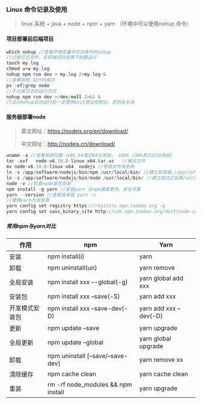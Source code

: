 ### Linux 命令记录及使用

> linux 系统 + java + node + npm + yarn （环境中可以使用nohup 命令）

#### 项目部署前后端项目

``` java
which nohup //查看环境变量中符合条件的nohup
//记录日志文件，在前端项目目录下创建运行
touch my.log
chmod u+w my.log
nohup npm run dev > my.log 2>my.log &
//查看进程,运行则成功
ps -ef|grep node
//不记录日志的运行方式
nohup npm run dev >/dev/null 2>&1 &
//运行nohup后台运行后一定使用exit登出控制台，否则会关闭
```

#### 服务器部署node

> 英文网址：https://nodejs.org/en/download/
>
>  中文网址：http://nodejs.cn/download/

``` java
uname -a //查看系统位数（x86_64表示64位系统， i686 i386表示32位系统）
tar -xvf   node-v6.10.0-linux-x64.tar.xz   //解压文件
mv node-v6.10.0-linux-x64  nodejs //修改文件夹名称
ln -s /app/software/nodejs/bin/npm /usr/local/bin/ //建立软连接,/app/software 是node的文件目录
ln -s /app/software/nodejs/bin/node /usr/local/bin/ //建立成功之后再/usr/local/bin下查看，如果为红色说明没有建立正确，删除并重新建立
node -v //检查node是否安装
npm install -g yarn //安装yarn 比npm速度更快，安全可靠
yarn --version //查看版本或 yarn -v
//替换yarn为淘宝源
yarn config set registry https://registry.npm.taobao.org -g 
yarn config set sass_binary_site http://cdn.npm.taobao.org/dist/node-sass -g
```

##### 常用npm与yarn对比

| 作用           | npm                                | Yarn                  |
| -------------- | ---------------------------------- | --------------------- |
| 安装           | npm install(i)                     | yarn                  |
| 卸载           | npm uninstall(un)                  | yarn remove           |
| 全局安装       | npm install xxx –-global(-g)       | yarn global add xxx   |
| 安装包         | npm install xxx –save(-S)          | yarn add xxx          |
| 开发模式安装包 | npm install xxx –save-dev(-D)      | yarn add xxx –dev(-D) |
| 更新           | npm update –save                   | yarn upgrade          |
| 全局更新       | npm update –global                 | yarn global upgrade   |
| 卸载           | npm uninstall [–save/–save-dev]    | yarn remove xx        |
| 清除缓存       | npm cache clean                    | yarn cache clean      |
| 重装           | rm -rf node_modules && npm install | yarn upgrade          |

